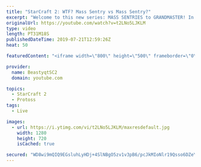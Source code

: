 ```yaml
---
title: "StarCraft 2: WTF? Mass Sentry vs Mass Sentry?"
excerpt: "Welcome to this new series: MASS SENTRIES to GRANDMASTER! In this series, we will see how far I can get by playing ONLY Sentries on the ladder in ALL Protoss matchups!  A true test of skill in this series happens when I go up vs another Protoss who is also playing Mass Sentry. Who can out-Mass Sentry"
originalUrl: https://youtube.com/watch?v=t2LNo5LJKLM
type: video
length: PT31M18S
publishedDateTime: 2019-07-21T12:59:26Z
heat: 50

featuredContent: "<iframe width=\"800\" height=\"500\" frameborder=\"0\" src=\"https://www.youtube.com/embed/t2LNo5LJKLM\" allow=\"accelerometer; autoplay; encrypted-media; gyroscope; picture-in-picture\" allowfullscreen></iframe>"

provider:
  name: BeastyqtSC2
  domain: youtube.com

topics:
  - StarCraft 2
  - Protoss
tags:
  - Live

images:
  - url: https://i.ytimg.com/vi/t2LNo5LJKLM/maxresdefault.jpg
    width: 1280
    height: 720
    isCached: true

secured: "WD8wi9mQIQ9EGsluhLyHDj+4SlNBgO5zv1v3pB6/pcJkMIoNlr19Qsso6DZeYeOo+LpelJsLQTWsoXrkzzZ2/AUPI+mDXSIubSqlSlfAclYCkGhSpllNXpLlGteVF7l5S0iVfDX677lh7/s5Yg1RK8P1IyGy2wNq8Lhl34FnaCjPy3kW+JQzLNzAF3toSIN4lOsasrTPUDrIGVYiroqyEfZoSsRmsZk91/RmVI4mQiiRK2folCENc7CmeDs6oDAgM0z/hrtCUkaD5NkhCSKHs3YI8NfQevS63FSQb5rUJF0fJ87OyMHUVXy+0NjnG7Zk8YxxtTRG60nG9J3rLlazzS8GOzqJbx7QpjP20A3aLD5Y4jSA3+dqITnA2WHv4WaSlBLF7kRFzvyXA6oslX4HTgemH9AgXVxXsIKktTLC1c8=;yjobEItUB+WxLTahgr7QRg=="
---
```


